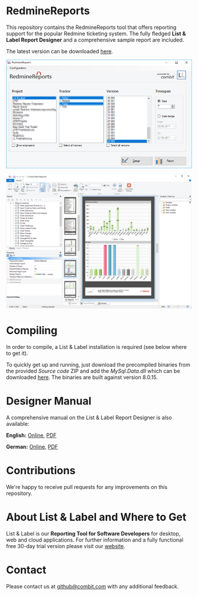 # RedmineReports
This repository contains the RedmineReports tool that offers reporting support for the popular Redmine ticketing system. The fully fledged **List & Label Report Designer** and a comprehensive sample report are included.

The latest version can be downloaded [here](https://github.com/combit/RedmineReports/releases/latest).

![RedmineReports](https://github.com/combit/RedmineReports/blob/main/Images/RedmineReports.png)

![RedmineReports Designer](https://github.com/combit/RedmineReports/blob/main/Images/RedmineReports_Designer.png)

# Compiling
In order to compile, a List & Label installation is required (see below where to get it).

To quickly get up and running, just download the precompiled binaries from the provided *Source code* ZIP and add the *MySql.Data.dll* which can be downloaded [here](https://dev.mysql.com/downloads/connector/net/). The binaries are built against version 8.0.15.

# Designer Manual
A comprehensive manual on the List & Label Report Designer is also available:

**English:** [Online](https://docu.combit.net/designer/en/), [PDF](https://www.combit-support.net/docs/ll/en/combit-listlabel-designer-manual.pdf)

**German:** [Online](https://docu.combit.net/designer/de/), [PDF](https://www.combit-support.net/docs/ll/de/combit-listlabel-designer-handbuch.pdf)

# Contributions
We're happy to receive pull requests for any improvements on this repository.

# About List & Label and Where to Get
List & Label is our **Reporting Tool for Software Developers** for desktop, web and cloud applications. For further information and a fully functional free 30-day trial version please visit our [website](https://www.combit.com/reporting-tool/).

# Contact
Please contact us at [github@combit.com](mailto:github@combit.com) with any additional feedback.